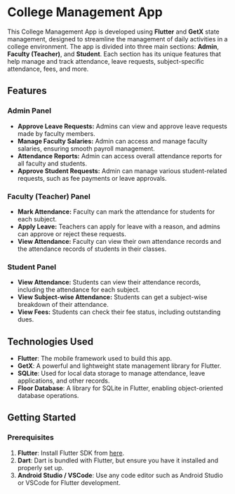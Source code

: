 # College Management App

This College Management App is developed using **Flutter** and **GetX** state management, designed to streamline the management of daily activities in a college environment. The app is divided into three main sections: **Admin**, **Faculty (Teacher)**, and **Student**. Each section has its unique features that help manage and track attendance, leave requests, subject-specific attendance, fees, and more.

## Features

### Admin Panel
- **Approve Leave Requests:** Admins can view and approve leave requests made by faculty members.
- **Manage Faculty Salaries:** Admin can access and manage faculty salaries, ensuring smooth payroll management.
- **Attendance Reports:** Admin can access overall attendance reports for all faculty and students.
- **Approve Student Requests:** Admin can manage various student-related requests, such as fee payments or leave approvals.
### Faculty (Teacher) Panel
- **Mark Attendance:** Faculty can mark the attendance for students for each subject.
- **Apply Leave:** Teachers can apply for leave with a reason, and admins can approve or reject these requests.
- **View Attendance:** Faculty can view their own attendance records and the attendance records of students in their classes.

### Student Panel
- **View Attendance:** Students can view their attendance records, including the attendance for each subject.
- **View Subject-wise Attendance:** Students can get a subject-wise breakdown of their attendance.
- **View Fees:** Students can check their fee status, including outstanding dues.

## Technologies Used
- **Flutter**: The mobile framework used to build this app.
- **GetX**: A powerful and lightweight state management library for Flutter.
- **SQLite**: Used for local data storage to manage attendance, leave applications, and other records.
- **Floor Database**: A library for SQLite in Flutter, enabling object-oriented database operations.

## Getting Started

### Prerequisites
1. **Flutter**: Install Flutter SDK from [here](https://flutter.dev/docs/get-started/install).
2. **Dart**: Dart is bundled with Flutter, but ensure you have it installed and properly set up.
3. **Android Studio / VSCode**: Use any code editor such as Android Studio or VSCode for Flutter development.
